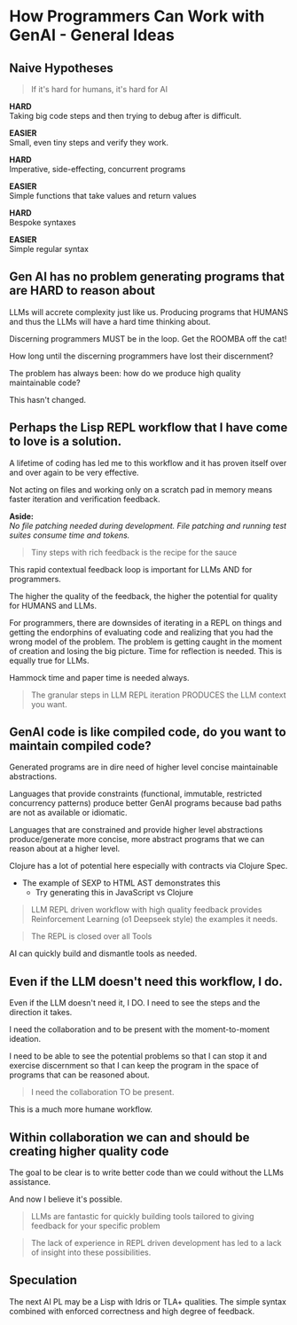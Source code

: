 # How Programmers Can Work with GenAI - General Ideas

## Naive Hypotheses

> If it's hard for humans, it's hard for AI

**HARD**  
Taking big code steps and then trying to debug after is difficult.

**EASIER**  
Small, even tiny steps and verify they work.

**HARD**  
Imperative, side-effecting, concurrent programs

**EASIER**  
Simple functions that take values and return values

**HARD**  
Bespoke syntaxes

**EASIER**  
Simple regular syntax

## Gen AI has no problem generating programs that are HARD to reason about

LLMs will accrete complexity just like us. Producing programs that HUMANS and thus the LLMs will have a hard time thinking about.

Discerning programmers MUST be in the loop. Get the ROOMBA off the cat!

How long until the discerning programmers have lost their discernment?

The problem has always been: how do we produce high quality maintainable code? 

This hasn't changed.

## Perhaps the Lisp REPL workflow that I have come to love is a solution.

A lifetime of coding has led me to this workflow and it has proven itself over and over again to be very effective.

Not acting on files and working only on a scratch pad in memory means faster iteration and verification feedback.

**Aside:**  
_No file patching needed during development. File patching and running test suites consume time and tokens._

> Tiny steps with rich feedback is the recipe for the sauce

This rapid contextual feedback loop is important for LLMs AND for programmers. 

The higher the quality of the feedback, the higher the potential for quality for HUMANS and LLMs.

For programmers, there are downsides of iterating in a REPL on things and getting the endorphins of evaluating code and realizing that you had the wrong model of the problem. The problem is getting caught in the moment of creation and losing the big picture. Time for reflection is needed. This is equally true for LLMs.

Hammock time and paper time is needed always.

> The granular steps in LLM REPL iteration PRODUCES the LLM context you want.

## GenAI code is like compiled code, do you want to maintain compiled code?

Generated programs are in dire need of higher level concise maintainable abstractions.

Languages that provide constraints (functional, immutable, restricted concurrency patterns) produce better GenAI programs because bad paths are not as available or idiomatic.

Languages that are constrained and provide higher level abstractions produce/generate more concise, more abstract programs that we can reason about at a higher level.

Clojure has a lot of potential here especially with contracts via Clojure Spec.

* The example of SEXP to HTML AST demonstrates this
  - Try generating this in JavaScript vs Clojure

> LLM REPL driven workflow with high quality feedback provides Reinforcement Learning (o1 Deepseek style) the examples it needs.

> The REPL is closed over all Tools

AI can quickly build and dismantle tools as needed.

## Even if the LLM doesn't need this workflow, I do.

Even if the LLM doesn't need it, I DO. I need to see the steps and the direction it takes.

I need the collaboration and to be present with the moment-to-moment ideation.

I need to be able to see the potential problems so that I can stop it and exercise discernment so that I can keep the program in the space of programs that can be reasoned about.

> I need the collaboration TO be present.

This is a much more humane workflow.

## Within collaboration we can and should be creating higher quality code

The goal to be clear is to write better code than we could without the LLMs assistance.

And now I believe it's possible.

> LLMs are fantastic for quickly building tools tailored to giving feedback for your specific problem

> The lack of experience in REPL driven development has led to a lack of insight into these possibilities.

## Speculation

The next AI PL may be a Lisp with Idris or TLA+ qualities. The simple syntax combined with enforced correctness and high degree of feedback.
